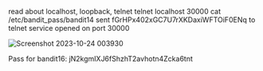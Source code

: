 read about localhost, loopback, telnet
telnet localhost 30000
cat /etc/bandit_pass/bandit14
sent  fGrHPx402xGC7U7rXKDaxiWFTOiF0ENq  to telnet service opened on port 30000


![Screenshot 2023-10-24 003930](https://github.com/CoderZonora/overthewire_bandit_writeup/assets/140229408/e52ac78b-df1e-4438-9023-8ee9c1b2837e)


Pass for bandit16: jN2kgmIXJ6fShzhT2avhotn4Zcka6tnt

